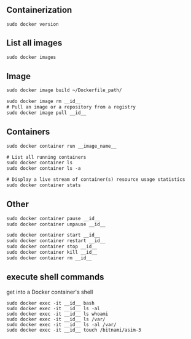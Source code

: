 ## Containerization


```
sudo docker version
```

## List all images
``` txt
sudo docker images
```


## Image
``` txt
sudo docker image build ~/Dockerfile_path/

sudo docker image rm __id__
# Pull an image or a repository from a registry
sudo docker image pull __id__
```


## Containers
``` txt
sudo docker container run __image_name__

# List all running containers
sudo docker container ls
sudo docker container ls -a

# Display a live stream of container(s) resource usage statistics
sudo docker container stats
```


## Other
``` txt
sudo docker container pause __id__
sudo docker container unpause __id__

sudo docker container start __id__
sudo docker container restart __id__
sudo docker container stop __id__
sudo docker container kill __id__
sudo docker container rm __id__
```


## execute shell commands
get into a Docker container's shell
```
sudo docker exec -it __id__ bash
sudo docker exec -it __id__ ls -al
sudo docker exec -it __id__ ls whoami
sudo docker exec -it __id__ ls /var/
sudo docker exec -it __id__ ls -al /var/
sudo docker exec -it __id__ touch /bitnami/asim-3
```
